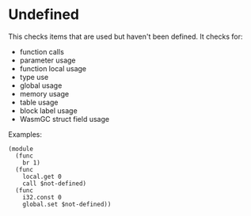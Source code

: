 # Undefined

This checks items that are used but haven't been defined. It checks for:

- function calls
- parameter usage
- function local usage
- type use
- global usage
- memory usage
- table usage
- block label usage
- WasmGC struct field usage

Examples:

```wasm error-3-8-3-9 error-5-15-5-16 error-6-10-6-22 error-9-16-9-28
(module
  (func
    br 1)
  (func
    local.get 0
    call $not-defined)
  (func
    i32.const 0
    global.set $not-defined))
```
